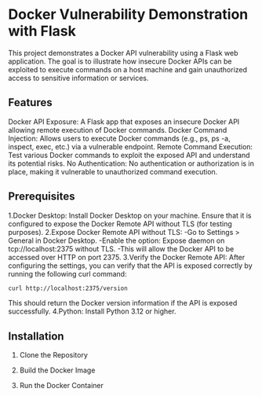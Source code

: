 # Docker Vulnerability Demonstration with Flask

This project demonstrates a Docker API vulnerability using a Flask web application. The goal is to illustrate how insecure Docker APIs can be exploited to execute commands on a host machine and gain unauthorized access to sensitive information or services.

## Features

Docker API Exposure: A Flask app that exposes an insecure Docker API allowing remote execution of Docker commands.
Docker Command Injection: Allows users to execute Docker commands (e.g., ps, ps -a, inspect, exec, etc.) via a vulnerable endpoint.
Remote Command Execution: Test various Docker commands to exploit the exposed API and understand its potential risks.
No Authentication: No authentication or authorization is in place, making it vulnerable to unauthorized command execution.

## Prerequisites

1.Docker Desktop: Install Docker Desktop on your machine. Ensure that it is configured to expose the Docker Remote API without TLS (for testing purposes).
2.Expose Docker Remote API without TLS:
    -Go to Settings > General in Docker Desktop.
    -Enable the option: Expose daemon on tcp://localhost:2375 without TLS.
    -This will allow the Docker API to be accessed over HTTP on port 2375.
3.Verify the Docker Remote API: After configuring the settings, you can verify that the API is exposed correctly by running the following curl command:
```bash
curl http://localhost:2375/version
```
This should return the Docker version information if the API is exposed successfully.
4.Python: Install Python 3.12 or higher.

## Installation

1. Clone the Repository
   

3. Build the Docker Image

4. Run the Docker Container







